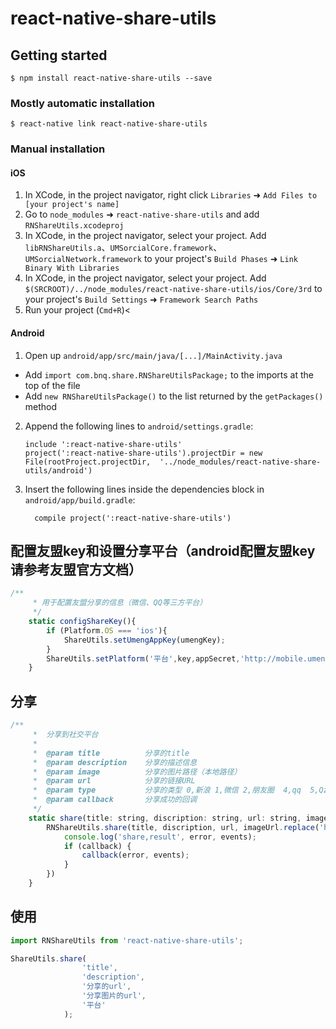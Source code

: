 
# react-native-share-utils

## Getting started

`$ npm install react-native-share-utils --save`

### Mostly automatic installation

`$ react-native link react-native-share-utils`

### Manual installation


#### iOS

1. In XCode, in the project navigator, right click `Libraries` ➜ `Add Files to [your project's name]`
2. Go to `node_modules` ➜ `react-native-share-utils` and add `RNShareUtils.xcodeproj`
3. In XCode, in the project navigator, select your project. Add `libRNShareUtils.a`、`UMSorcialCore.framework`、`UMSorcialNetwork.framework` to your project's `Build Phases` ➜ `Link Binary With Libraries`
4. In XCode, in the project navigator, select your project. Add `$(SRCROOT)/../node_modules/react-native-share-utils/ios/Core/3rd` to your project's `Build Settings` ➜ `Framework Search Paths`
5. Run your project (`Cmd+R`)<

#### Android

1. Open up `android/app/src/main/java/[...]/MainActivity.java`
  - Add `import com.bnq.share.RNShareUtilsPackage;` to the imports at the top of the file
  - Add `new RNShareUtilsPackage()` to the list returned by the `getPackages()` method
2. Append the following lines to `android/settings.gradle`:
  	```
  	include ':react-native-share-utils'
  	project(':react-native-share-utils').projectDir = new File(rootProject.projectDir, 	'../node_modules/react-native-share-utils/android')
  	```
3. Insert the following lines inside the dependencies block in `android/app/build.gradle`:
  	```
      compile project(':react-native-share-utils')
  	```


## 配置友盟key和设置分享平台（android配置友盟key请参考友盟官方文档）
```javascript
/**
     * 用于配置友盟分享的信息（微信、QQ等三方平台）
     */
    static configShareKey(){
        if (Platform.OS === 'ios'){
            ShareUtils.setUmengAppKey(umengKey);
        }
        ShareUtils.setPlatform('平台',key,appSecret,'http://mobile.umeng.com/social');
    }
```

## 分享
```javascript
/**
     *  分享到社交平台
     *
     *  @param title          分享的title
     *  @param description    分享的描述信息
     *  @param image          分享的图片路径（本地路径）
     *  @param url            分享的链接URL
     *  @param type           分享的类型 0,新浪 1,微信 2,朋友圈  4,qq  5,Qzone    12,短信
     *  @param callback       分享成功的回调
     */
    static share(title: string, discription: string, url: string, imageUrl: string, type: number, callback: Function) {
        RNShareUtils.share(title, discription, url, imageUrl.replace('https', 'http'), type, (error, events) => {
            console.log('share,result', error, events);
            if (callback) {
                callback(error, events);
            }
        })
    }
```


## 使用
```javascript
import RNShareUtils from 'react-native-share-utils';

ShareUtils.share(
                'title',
                'description',
                '分享的url',
                '分享图片的url',
                '平台'
            );
```
